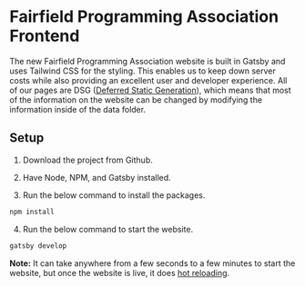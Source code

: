# Fairfield Programming Association Frontend

The new Fairfield Programming Association website is built in Gatsby and uses Tailwind CSS for the styling. This enables us to keep down server costs while also providing an excellent user and developer experience. All of our pages are DSG ([Deferred Static Generation](https://www.gatsbyjs.com/docs/how-to/rendering-options/using-deferred-static-generation/)), which means that most of the information on the website can be changed by modifying the information inside of the data folder. 


## Setup

1. Download the project from Github.

2. Have Node, NPM, and Gatsby installed.

3. Run the below command to install the packages.

```bash
npm install
```

4. Run the below command to start the website.

```bash
gatsby develop
```

**Note:** It can take anywhere from a few seconds to a few minutes to start the website, but once the website is live, it does [hot reloading](https://www.gatsbyjs.com/docs/reference/local-development/fast-refresh/).



